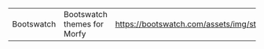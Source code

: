 ||||||
| -----|-------------|-----|-----|-----|
| Bootswatch | Bootswatch themes for Morfy | https://bootswatch.com/assets/img/stickers.jpg |[Download](https://github.com/morfy-cms/morfy-theme-bootswatch) | [Awilum](https://github.com/Awilum) |
